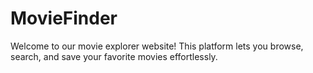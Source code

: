 # MovieFinder

Welcome to our movie explorer website! This platform lets you browse, search, and save your favorite movies effortlessly.

